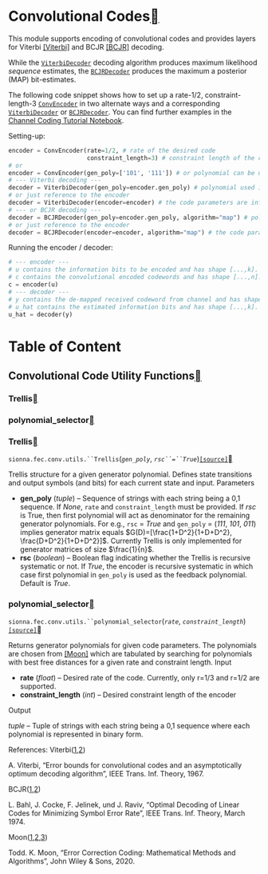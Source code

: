 # Convolutional Codes<a class="headerlink" href="https://nvlabs.github.io/sionna/api/fec.conv.html#convolutional-codes" title="Permalink to this headline"></a>
    
This module supports encoding of convolutional codes and provides layers for Viterbi <a class="reference internal" href="https://nvlabs.github.io/sionna/api/fec.conv.html#viterbi" id="id1">[Viterbi]</a> and BCJR <a class="reference internal" href="https://nvlabs.github.io/sionna/api/fec.conv.html#bcjr" id="id2">[BCJR]</a> decoding.
    
While the <a class="reference internal" href="https://nvlabs.github.io/sionna/api/fec.conv.html#sionna.fec.conv.ViterbiDecoder" title="sionna.fec.conv.decoding.ViterbiDecoder">`ViterbiDecoder`</a> decoding algorithm produces maximum likelihood <em>sequence</em> estimates, the <a class="reference internal" href="https://nvlabs.github.io/sionna/api/fec.conv.html#sionna.fec.conv.BCJRDecoder" title="sionna.fec.conv.decoding.BCJRDecoder">`BCJRDecoder`</a> produces the maximum a posterior (MAP) bit-estimates.
    
The following code snippet shows how to set up a rate-1/2, constraint-length-3 <a class="reference internal" href="https://nvlabs.github.io/sionna/api/fec.conv.html#sionna.fec.conv.ConvEncoder" title="sionna.fec.conv.encoding.ConvEncoder">`ConvEncoder`</a> in two alternate ways and a corresponding <a class="reference internal" href="https://nvlabs.github.io/sionna/api/fec.conv.html#sionna.fec.conv.ViterbiDecoder" title="sionna.fec.conv.decoding.ViterbiDecoder">`ViterbiDecoder`</a> or <a class="reference internal" href="https://nvlabs.github.io/sionna/api/fec.conv.html#sionna.fec.conv.BCJRDecoder" title="sionna.fec.conv.decoding.BCJRDecoder">`BCJRDecoder`</a>. You can find further examples in the <a class="reference external" href="../examples/5G_Channel_Coding_Polar_vs_LDPC_Codes.html">Channel Coding Tutorial Notebook</a>.
    
Setting-up:
```python
encoder = ConvEncoder(rate=1/2, # rate of the desired code
                      constraint_length=3) # constraint length of the code
# or
encoder = ConvEncoder(gen_poly=['101', '111']) # or polynomial can be used as input directly
# --- Viterbi decoding ---
decoder = ViterbiDecoder(gen_poly=encoder.gen_poly) # polynomial used in encoder
# or just reference to the encoder
decoder = ViterbiDecoder(encoder=encoder) # the code parameters are infered from the encoder
# --- or BCJR decoding ---
decoder = BCJRDecoder(gen_poly=encoder.gen_poly, algorithm="map") # polynomial used in encoder
# or just reference to the encoder
decoder = BCJRDecoder(encoder=encoder, algorithm="map") # the code parameters are infered from the encoder
```

    
Running the encoder / decoder:
```python
# --- encoder ---
# u contains the information bits to be encoded and has shape [...,k].
# c contains the convolutional encoded codewords and has shape [...,n].
c = encoder(u)
# --- decoder ---
# y contains the de-mapped received codeword from channel and has shape [...,n].
# u_hat contains the estimated information bits and has shape [...,k].
u_hat = decoder(y)
```
# Table of Content
## Convolutional Code Utility Functions<a class="headerlink" href="https://nvlabs.github.io/sionna/api/fec.conv.html#convolutional-code-utility-functions" title="Permalink to this headline"></a>
### Trellis<a class="headerlink" href="https://nvlabs.github.io/sionna/api/fec.conv.html#trellis" title="Permalink to this headline"></a>
### polynomial_selector<a class="headerlink" href="https://nvlabs.github.io/sionna/api/fec.conv.html#polynomial-selector" title="Permalink to this headline"></a>
  
  

### Trellis<a class="headerlink" href="https://nvlabs.github.io/sionna/api/fec.conv.html#trellis" title="Permalink to this headline"></a>

`sionna.fec.conv.utils.``Trellis`(<em class="sig-param">`gen_poly`</em>, <em class="sig-param">`rsc``=``True`</em>)<a class="reference internal" href="../_modules/sionna/fec/conv/utils.html#Trellis">`[source]`</a><a class="headerlink" href="https://nvlabs.github.io/sionna/api/fec.conv.html#sionna.fec.conv.utils.Trellis" title="Permalink to this definition"></a>
    
Trellis structure for a given generator polynomial. Defines
state transitions and output symbols (and bits) for each current
state and input.
Parameters
 
- **gen_poly** (<em>tuple</em>) – Sequence of strings with each string being a 0,1 sequence.
If <cite>None</cite>, `rate` and `constraint_length` must be provided. If
<cite>rsc</cite> is True, then first polynomial will act as denominator for
the remaining generator polynomials. For e.g., `rsc` = <cite>True</cite> and
`gen_poly` = (<cite>111</cite>, <cite>101</cite>, <cite>011</cite>) implies generator matrix equals
$G(D)=[\frac{1+D^2}{1+D+D^2}, \frac{D+D^2}{1+D+D^2}]$.
Currently Trellis is only implemented for generator matrices of
size $\frac{1}{n}$.
- **rsc** (<em>boolean</em>) – Boolean flag indicating whether the Trellis is recursive systematic
or not. If <cite>True</cite>, the encoder is recursive systematic in which
case first polynomial in `gen_poly` is used as the feedback
polynomial. Default is <cite>True</cite>.




### polynomial_selector<a class="headerlink" href="https://nvlabs.github.io/sionna/api/fec.conv.html#polynomial-selector" title="Permalink to this headline"></a>

`sionna.fec.conv.utils.``polynomial_selector`(<em class="sig-param">`rate`</em>, <em class="sig-param">`constraint_length`</em>)<a class="reference internal" href="../_modules/sionna/fec/conv/utils.html#polynomial_selector">`[source]`</a><a class="headerlink" href="https://nvlabs.github.io/sionna/api/fec.conv.html#sionna.fec.conv.utils.polynomial_selector" title="Permalink to this definition"></a>
    
Returns generator polynomials for given code parameters. The
polynomials are chosen from <a class="reference internal" href="https://nvlabs.github.io/sionna/api/fec.conv.html#moon" id="id7">[Moon]</a> which are tabulated by searching
for polynomials with best free distances for a given rate and
constraint length.
Input
 
- **rate** (<em>float</em>) – Desired rate of the code.
Currently, only r=1/3 and r=1/2 are supported.
- **constraint_length** (<em>int</em>) – Desired constraint length of the encoder


Output
    
<em>tuple</em> – Tuple of strings with each string being a 0,1 sequence where
each polynomial is represented in binary form.




References:
Viterbi(<a href="https://nvlabs.github.io/sionna/api/fec.conv.html#id1">1</a>,<a href="https://nvlabs.github.io/sionna/api/fec.conv.html#id5">2</a>)
    
A. Viterbi, “Error bounds for convolutional codes and an
asymptotically optimum decoding algorithm”, IEEE Trans. Inf. Theory, 1967.

BCJR(<a href="https://nvlabs.github.io/sionna/api/fec.conv.html#id2">1</a>,<a href="https://nvlabs.github.io/sionna/api/fec.conv.html#id6">2</a>)
    
L. Bahl, J. Cocke, F. Jelinek, und J. Raviv, “Optimal Decoding
of Linear Codes for Minimizing Symbol Error Rate”, IEEE Trans. Inf.
Theory, March 1974.

Moon(<a href="https://nvlabs.github.io/sionna/api/fec.conv.html#id3">1</a>,<a href="https://nvlabs.github.io/sionna/api/fec.conv.html#id4">2</a>,<a href="https://nvlabs.github.io/sionna/api/fec.conv.html#id7">3</a>)
    
Todd. K. Moon, “Error Correction Coding: Mathematical
Methods and Algorithms”, John Wiley & Sons, 2020.



